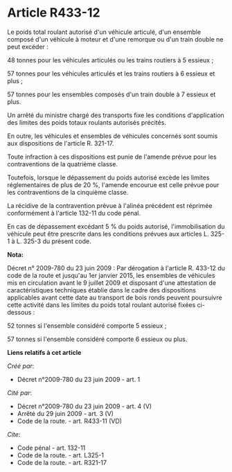 # Article R433-12

Le poids total roulant autorisé d'un véhicule articulé, d'un ensemble composé d'un véhicule à moteur et d'une remorque ou
d'un train double ne peut excéder : 

48 tonnes pour les véhicules articulés ou les trains routiers à 5 essieux ; 

57 tonnes pour les véhicules articulés et les trains routiers à 6 essieux et plus ; 

57 tonnes pour les ensembles composés d'un train double à 7 essieux et plus. 

Un arrêté du ministre chargé des transports fixe les conditions d'application des limites des poids totaux roulants autorisés
précités. 

En outre, les véhicules et ensembles de véhicules concernés sont soumis aux dispositions de l'article R. 321-17. 

Toute infraction à ces dispositions est punie de l'amende prévue pour les contraventions de la quatrième classe. 

Toutefois, lorsque le dépassement du poids autorisé excède les limites réglementaires de plus de 20 %, l'amende encourue est
celle prévue pour les contraventions de la cinquième classe. 

La récidive de la contravention prévue à l'alinéa précédent est réprimée conformément à l'article 132-11 du code pénal. 

En cas de dépassement excédant 5 % du poids autorisé, l'immobilisation du véhicule peut être prescrite dans les conditions
prévues aux articles L. 325-1 à L. 325-3 du présent code.

**Nota:**

Décret n° 2009-780 du 23 juin 2009 : Par dérogation à l'article R. 433-12 du code de la route et jusqu'au 1er janvier 2015,
les ensembles de véhicules mis en circulation avant le 9 juillet 2009 et disposant d'une attestation de caractéristiques
techniques établie dans le cadre des dispositions applicables avant cette date au transport de bois ronds peuvent poursuivre
cette activité dans les limites du poids total roulant autorisé fixées ci-dessous :

52 tonnes si l'ensemble considéré comporte 5 essieux ;

57 tonnes si l'ensemble considéré comporte 6 essieux ou plus.

**Liens relatifs à cet article**

_Créé par_:

  - Décret n°2009-780 du 23 juin 2009 - art. 1

_Cité par_:

  - Décret n°2009-780 du 23 juin 2009 - art. 4 (V)
  - Arrêté du 29 juin 2009 - art. 3 (V)
  - Code de la route. - art. R433-11 (VD)

_Cite_:

  - Code pénal - art. 132-11
  - Code de la route. - art. L325-1
  - Code de la route. - art. R321-17
